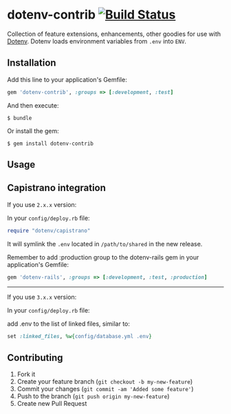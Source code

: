 # dotenv-contrib [![Build Status](https://secure.travis-ci.org/elskwid/dotenv-contrib.png)](https://travis-ci.org/elskwid/dotenv-contrib)

Collection of feature extensions, enhancements, other goodies for use with [Dotenv](https://github.com/bkeepers/dotenv). Dotenv loads environment variables from `.env` into `ENV`.

## Installation


Add this line to your application's Gemfile:

```ruby
gem 'dotenv-contrib', :groups => [:development, :test]
```

And then execute:

    $ bundle

Or install the gem:

    $ gem install dotenv-contrib


## Usage

## Capistrano integration

If you use `2.x.x` version:

In your `config/deploy.rb` file:

```ruby
require "dotenv/capistrano"
```

It will symlink the `.env` located in `/path/to/shared` in the new release. 

Remember to add :production group to the dotenv-rails gem in your application's Gemfile:

```ruby
gem 'dotenv-rails', :groups => [:development, :test, :production]
```

---

If you use `3.x.x` version:

In your `config/deploy.rb` file:

add .env to the list of linked files, similar to:

```ruby
set :linked_files, %w{config/database.yml .env}
```

## Contributing

1. Fork it
2. Create your feature branch (`git checkout -b my-new-feature`)
3. Commit your changes (`git commit -am 'Added some feature'`)
4. Push to the branch (`git push origin my-new-feature`)
5. Create new Pull Request
